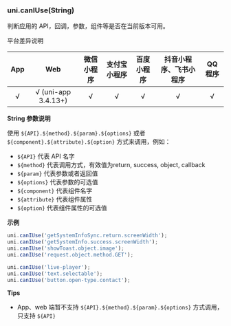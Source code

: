 ### uni.canIUse(String)
判断应用的 API，回调，参数，组件等是否在当前版本可用。

平台差异说明

|App|Web|微信小程序|支付宝小程序|百度小程序|抖音小程序、飞书小程序|QQ程序|
|:-:|:-:|:-:|:-:|:-:|:-:|:-:|
|√|√ (uni-app 3.4.13+)|√|√|√|√|√|

**String 参数说明**

使用 ``${API}.${method}.${param}.${options}`` 或者 ``${component}.${attribute}.${option}`` 方式来调用，例如：

- ``${API}`` 代表 API 名字
- ``${method}`` 代表调用方式，有效值为return, success, object, callback
- ``${param}`` 代表参数或者返回值
- ``${options}`` 代表参数的可选值
- ``${component}`` 代表组件名字
- ``${attribute}`` 代表组件属性
- ``${option}`` 代表组件属性的可选值

**示例**

```javascript
uni.canIUse('getSystemInfoSync.return.screenWidth');
uni.canIUse('getSystemInfo.success.screenWidth');
uni.canIUse('showToast.object.image');
uni.canIUse('request.object.method.GET');

uni.canIUse('live-player');
uni.canIUse('text.selectable');
uni.canIUse('button.open-type.contact');
```

**Tips**
- App、web 端暂不支持 ``${API}.${method}.${param}.${options}`` 方式调用，只支持 ``${API}``